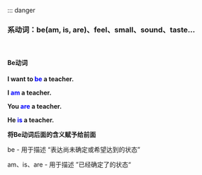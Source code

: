 ::: danger

### 系动词：be(am, is, are)、feel、small、sound、taste...

<br>

#### Be动词

**I want to <font color="blue">be</font> a teacher.**

**I <font color="blue">am</font> a teacher.**

**You <font color="blue">are</font> a teacher.**

**He <font color="blue">is</font> a teacher.**

**将Be动词后面的含义赋予给前面**

be - 用于描述 “表达尚未确定或希望达到的状态”

am、is、are - 用于描述 ”已经确定了的状态“
